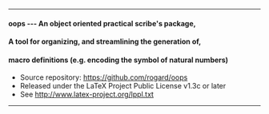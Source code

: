 ----------------------------------------------------------------
#### oops --- An object oriented practical scribe's package,
#### A tool for organizing, and streamlining the generation of,
#### macro definitions (e.g. encoding the symbol of natural numbers)
- Source repository: https://github.com/rogard/oops
- Released under the LaTeX Project Public License v1.3c or later
- See http://www.latex-project.org/lppl.txt
----------------------------------------------------------------

